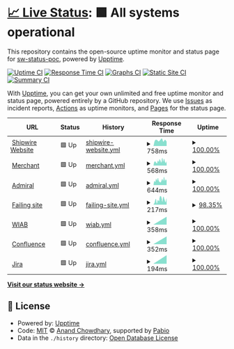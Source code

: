 # [📈 Live Status](https://demo.upptime.js.org): <!--live status--> **🟩 All systems operational**

This repository contains the open-source uptime monitor and status page for [sw-status-poc](https://demo.upptime.js.org), powered by [Upptime](https://github.com/upptime/upptime).

[![Uptime CI](https://github.com/sw-status-poc/status/workflows/Uptime%20CI/badge.svg)](https://github.com/sw-status-poc/status/actions?query=workflow%3A%22Uptime+CI%22)
[![Response Time CI](https://github.com/sw-status-poc/status/workflows/Response%20Time%20CI/badge.svg)](https://github.com/sw-status-poc/status/actions?query=workflow%3A%22Response+Time+CI%22)
[![Graphs CI](https://github.com/sw-status-poc/status/workflows/Graphs%20CI/badge.svg)](https://github.com/sw-status-poc/status/actions?query=workflow%3A%22Graphs+CI%22)
[![Static Site CI](https://github.com/sw-status-poc/status/workflows/Static%20Site%20CI/badge.svg)](https://github.com/sw-status-poc/status/actions?query=workflow%3A%22Static+Site+CI%22)
[![Summary CI](https://github.com/sw-status-poc/status/workflows/Summary%20CI/badge.svg)](https://github.com/sw-status-poc/status/actions?query=workflow%3A%22Summary+CI%22)

With [Upptime](https://upptime.js.org), you can get your own unlimited and free uptime monitor and status page, powered entirely by a GitHub repository. We use [Issues](https://github.com/sw-status-poc/status/issues) as incident reports, [Actions](https://github.com/sw-status-poc/status/actions) as uptime monitors, and [Pages](https://demo.upptime.js.org) for the status page.

<!--start: status pages-->
<!-- This summary is generated by Upptime (https://github.com/upptime/upptime) -->
<!-- Do not edit this manually, your changes will be overwritten -->
<!-- prettier-ignore -->
| URL | Status | History | Response Time | Uptime |
| --- | ------ | ------- | ------------- | ------ |
| <img alt="" src="https://icons.duckduckgo.com/ip3/www.shipwire.com.ico" height="13"> [Shipwire Website](https://www.shipwire.com) | 🟩 Up | [shipwire-website.yml](https://github.com/sw-status-poc/status/commits/HEAD/history/shipwire-website.yml) | <details><summary><img alt="Response time graph" src="./graphs/shipwire-website/response-time-week.png" height="20"> 758ms</summary><br><a href="https://sw-status-poc.github.io/status/history/shipwire-website"><img alt="Response time 758" src="https://img.shields.io/endpoint?url=https%3A%2F%2Fraw.githubusercontent.com%2Fsw-status-poc%2Fstatus%2FHEAD%2Fapi%2Fshipwire-website%2Fresponse-time.json"></a><br><a href="https://sw-status-poc.github.io/status/history/shipwire-website"><img alt="24-hour response time 758" src="https://img.shields.io/endpoint?url=https%3A%2F%2Fraw.githubusercontent.com%2Fsw-status-poc%2Fstatus%2FHEAD%2Fapi%2Fshipwire-website%2Fresponse-time-day.json"></a><br><a href="https://sw-status-poc.github.io/status/history/shipwire-website"><img alt="7-day response time 758" src="https://img.shields.io/endpoint?url=https%3A%2F%2Fraw.githubusercontent.com%2Fsw-status-poc%2Fstatus%2FHEAD%2Fapi%2Fshipwire-website%2Fresponse-time-week.json"></a><br><a href="https://sw-status-poc.github.io/status/history/shipwire-website"><img alt="30-day response time 758" src="https://img.shields.io/endpoint?url=https%3A%2F%2Fraw.githubusercontent.com%2Fsw-status-poc%2Fstatus%2FHEAD%2Fapi%2Fshipwire-website%2Fresponse-time-month.json"></a><br><a href="https://sw-status-poc.github.io/status/history/shipwire-website"><img alt="1-year response time 758" src="https://img.shields.io/endpoint?url=https%3A%2F%2Fraw.githubusercontent.com%2Fsw-status-poc%2Fstatus%2FHEAD%2Fapi%2Fshipwire-website%2Fresponse-time-year.json"></a></details> | <details><summary><a href="https://sw-status-poc.github.io/status/history/shipwire-website">100.00%</a></summary><a href="https://sw-status-poc.github.io/status/history/shipwire-website"><img alt="All-time uptime 100.00%" src="https://img.shields.io/endpoint?url=https%3A%2F%2Fraw.githubusercontent.com%2Fsw-status-poc%2Fstatus%2FHEAD%2Fapi%2Fshipwire-website%2Fuptime.json"></a><br><a href="https://sw-status-poc.github.io/status/history/shipwire-website"><img alt="24-hour uptime 100.00%" src="https://img.shields.io/endpoint?url=https%3A%2F%2Fraw.githubusercontent.com%2Fsw-status-poc%2Fstatus%2FHEAD%2Fapi%2Fshipwire-website%2Fuptime-day.json"></a><br><a href="https://sw-status-poc.github.io/status/history/shipwire-website"><img alt="7-day uptime 100.00%" src="https://img.shields.io/endpoint?url=https%3A%2F%2Fraw.githubusercontent.com%2Fsw-status-poc%2Fstatus%2FHEAD%2Fapi%2Fshipwire-website%2Fuptime-week.json"></a><br><a href="https://sw-status-poc.github.io/status/history/shipwire-website"><img alt="30-day uptime 100.00%" src="https://img.shields.io/endpoint?url=https%3A%2F%2Fraw.githubusercontent.com%2Fsw-status-poc%2Fstatus%2FHEAD%2Fapi%2Fshipwire-website%2Fuptime-month.json"></a><br><a href="https://sw-status-poc.github.io/status/history/shipwire-website"><img alt="1-year uptime 100.00%" src="https://img.shields.io/endpoint?url=https%3A%2F%2Fraw.githubusercontent.com%2Fsw-status-poc%2Fstatus%2FHEAD%2Fapi%2Fshipwire-website%2Fuptime-year.json"></a></details>
| <img alt="" src="https://icons.duckduckgo.com/ip3/merchant.shipwire.com.ico" height="13"> [Merchant](https://merchant.shipwire.com) | 🟩 Up | [merchant.yml](https://github.com/sw-status-poc/status/commits/HEAD/history/merchant.yml) | <details><summary><img alt="Response time graph" src="./graphs/merchant/response-time-week.png" height="20"> 568ms</summary><br><a href="https://sw-status-poc.github.io/status/history/merchant"><img alt="Response time 568" src="https://img.shields.io/endpoint?url=https%3A%2F%2Fraw.githubusercontent.com%2Fsw-status-poc%2Fstatus%2FHEAD%2Fapi%2Fmerchant%2Fresponse-time.json"></a><br><a href="https://sw-status-poc.github.io/status/history/merchant"><img alt="24-hour response time 601" src="https://img.shields.io/endpoint?url=https%3A%2F%2Fraw.githubusercontent.com%2Fsw-status-poc%2Fstatus%2FHEAD%2Fapi%2Fmerchant%2Fresponse-time-day.json"></a><br><a href="https://sw-status-poc.github.io/status/history/merchant"><img alt="7-day response time 568" src="https://img.shields.io/endpoint?url=https%3A%2F%2Fraw.githubusercontent.com%2Fsw-status-poc%2Fstatus%2FHEAD%2Fapi%2Fmerchant%2Fresponse-time-week.json"></a><br><a href="https://sw-status-poc.github.io/status/history/merchant"><img alt="30-day response time 568" src="https://img.shields.io/endpoint?url=https%3A%2F%2Fraw.githubusercontent.com%2Fsw-status-poc%2Fstatus%2FHEAD%2Fapi%2Fmerchant%2Fresponse-time-month.json"></a><br><a href="https://sw-status-poc.github.io/status/history/merchant"><img alt="1-year response time 568" src="https://img.shields.io/endpoint?url=https%3A%2F%2Fraw.githubusercontent.com%2Fsw-status-poc%2Fstatus%2FHEAD%2Fapi%2Fmerchant%2Fresponse-time-year.json"></a></details> | <details><summary><a href="https://sw-status-poc.github.io/status/history/merchant">100.00%</a></summary><a href="https://sw-status-poc.github.io/status/history/merchant"><img alt="All-time uptime 100.00%" src="https://img.shields.io/endpoint?url=https%3A%2F%2Fraw.githubusercontent.com%2Fsw-status-poc%2Fstatus%2FHEAD%2Fapi%2Fmerchant%2Fuptime.json"></a><br><a href="https://sw-status-poc.github.io/status/history/merchant"><img alt="24-hour uptime 100.00%" src="https://img.shields.io/endpoint?url=https%3A%2F%2Fraw.githubusercontent.com%2Fsw-status-poc%2Fstatus%2FHEAD%2Fapi%2Fmerchant%2Fuptime-day.json"></a><br><a href="https://sw-status-poc.github.io/status/history/merchant"><img alt="7-day uptime 100.00%" src="https://img.shields.io/endpoint?url=https%3A%2F%2Fraw.githubusercontent.com%2Fsw-status-poc%2Fstatus%2FHEAD%2Fapi%2Fmerchant%2Fuptime-week.json"></a><br><a href="https://sw-status-poc.github.io/status/history/merchant"><img alt="30-day uptime 100.00%" src="https://img.shields.io/endpoint?url=https%3A%2F%2Fraw.githubusercontent.com%2Fsw-status-poc%2Fstatus%2FHEAD%2Fapi%2Fmerchant%2Fuptime-month.json"></a><br><a href="https://sw-status-poc.github.io/status/history/merchant"><img alt="1-year uptime 100.00%" src="https://img.shields.io/endpoint?url=https%3A%2F%2Fraw.githubusercontent.com%2Fsw-status-poc%2Fstatus%2FHEAD%2Fapi%2Fmerchant%2Fuptime-year.json"></a></details>
| <img alt="" src="https://icons.duckduckgo.com/ip3/admiral.shipwire.com.ico" height="13"> [Admiral](https://admiral.shipwire.com) | 🟩 Up | [admiral.yml](https://github.com/sw-status-poc/status/commits/HEAD/history/admiral.yml) | <details><summary><img alt="Response time graph" src="./graphs/admiral/response-time-week.png" height="20"> 644ms</summary><br><a href="https://sw-status-poc.github.io/status/history/admiral"><img alt="Response time 644" src="https://img.shields.io/endpoint?url=https%3A%2F%2Fraw.githubusercontent.com%2Fsw-status-poc%2Fstatus%2FHEAD%2Fapi%2Fadmiral%2Fresponse-time.json"></a><br><a href="https://sw-status-poc.github.io/status/history/admiral"><img alt="24-hour response time 665" src="https://img.shields.io/endpoint?url=https%3A%2F%2Fraw.githubusercontent.com%2Fsw-status-poc%2Fstatus%2FHEAD%2Fapi%2Fadmiral%2Fresponse-time-day.json"></a><br><a href="https://sw-status-poc.github.io/status/history/admiral"><img alt="7-day response time 644" src="https://img.shields.io/endpoint?url=https%3A%2F%2Fraw.githubusercontent.com%2Fsw-status-poc%2Fstatus%2FHEAD%2Fapi%2Fadmiral%2Fresponse-time-week.json"></a><br><a href="https://sw-status-poc.github.io/status/history/admiral"><img alt="30-day response time 644" src="https://img.shields.io/endpoint?url=https%3A%2F%2Fraw.githubusercontent.com%2Fsw-status-poc%2Fstatus%2FHEAD%2Fapi%2Fadmiral%2Fresponse-time-month.json"></a><br><a href="https://sw-status-poc.github.io/status/history/admiral"><img alt="1-year response time 644" src="https://img.shields.io/endpoint?url=https%3A%2F%2Fraw.githubusercontent.com%2Fsw-status-poc%2Fstatus%2FHEAD%2Fapi%2Fadmiral%2Fresponse-time-year.json"></a></details> | <details><summary><a href="https://sw-status-poc.github.io/status/history/admiral">100.00%</a></summary><a href="https://sw-status-poc.github.io/status/history/admiral"><img alt="All-time uptime 100.00%" src="https://img.shields.io/endpoint?url=https%3A%2F%2Fraw.githubusercontent.com%2Fsw-status-poc%2Fstatus%2FHEAD%2Fapi%2Fadmiral%2Fuptime.json"></a><br><a href="https://sw-status-poc.github.io/status/history/admiral"><img alt="24-hour uptime 100.00%" src="https://img.shields.io/endpoint?url=https%3A%2F%2Fraw.githubusercontent.com%2Fsw-status-poc%2Fstatus%2FHEAD%2Fapi%2Fadmiral%2Fuptime-day.json"></a><br><a href="https://sw-status-poc.github.io/status/history/admiral"><img alt="7-day uptime 100.00%" src="https://img.shields.io/endpoint?url=https%3A%2F%2Fraw.githubusercontent.com%2Fsw-status-poc%2Fstatus%2FHEAD%2Fapi%2Fadmiral%2Fuptime-week.json"></a><br><a href="https://sw-status-poc.github.io/status/history/admiral"><img alt="30-day uptime 100.00%" src="https://img.shields.io/endpoint?url=https%3A%2F%2Fraw.githubusercontent.com%2Fsw-status-poc%2Fstatus%2FHEAD%2Fapi%2Fadmiral%2Fuptime-month.json"></a><br><a href="https://sw-status-poc.github.io/status/history/admiral"><img alt="1-year uptime 100.00%" src="https://img.shields.io/endpoint?url=https%3A%2F%2Fraw.githubusercontent.com%2Fsw-status-poc%2Fstatus%2FHEAD%2Fapi%2Fadmiral%2Fuptime-year.json"></a></details>
| <img alt="" src="https://icons.duckduckgo.com/ip3/uptimepoc.dev.gcp.shipwire.com.ico" height="13"> [Failing site](http://uptimepoc.dev.gcp.shipwire.com) | 🟩 Up | [failing-site.yml](https://github.com/sw-status-poc/status/commits/HEAD/history/failing-site.yml) | <details><summary><img alt="Response time graph" src="./graphs/failing-site/response-time-week.png" height="20"> 217ms</summary><br><a href="https://sw-status-poc.github.io/status/history/failing-site"><img alt="Response time 217" src="https://img.shields.io/endpoint?url=https%3A%2F%2Fraw.githubusercontent.com%2Fsw-status-poc%2Fstatus%2FHEAD%2Fapi%2Ffailing-site%2Fresponse-time.json"></a><br><a href="https://sw-status-poc.github.io/status/history/failing-site"><img alt="24-hour response time 217" src="https://img.shields.io/endpoint?url=https%3A%2F%2Fraw.githubusercontent.com%2Fsw-status-poc%2Fstatus%2FHEAD%2Fapi%2Ffailing-site%2Fresponse-time-day.json"></a><br><a href="https://sw-status-poc.github.io/status/history/failing-site"><img alt="7-day response time 217" src="https://img.shields.io/endpoint?url=https%3A%2F%2Fraw.githubusercontent.com%2Fsw-status-poc%2Fstatus%2FHEAD%2Fapi%2Ffailing-site%2Fresponse-time-week.json"></a><br><a href="https://sw-status-poc.github.io/status/history/failing-site"><img alt="30-day response time 217" src="https://img.shields.io/endpoint?url=https%3A%2F%2Fraw.githubusercontent.com%2Fsw-status-poc%2Fstatus%2FHEAD%2Fapi%2Ffailing-site%2Fresponse-time-month.json"></a><br><a href="https://sw-status-poc.github.io/status/history/failing-site"><img alt="1-year response time 217" src="https://img.shields.io/endpoint?url=https%3A%2F%2Fraw.githubusercontent.com%2Fsw-status-poc%2Fstatus%2FHEAD%2Fapi%2Ffailing-site%2Fresponse-time-year.json"></a></details> | <details><summary><a href="https://sw-status-poc.github.io/status/history/failing-site">98.35%</a></summary><a href="https://sw-status-poc.github.io/status/history/failing-site"><img alt="All-time uptime 98.35%" src="https://img.shields.io/endpoint?url=https%3A%2F%2Fraw.githubusercontent.com%2Fsw-status-poc%2Fstatus%2FHEAD%2Fapi%2Ffailing-site%2Fuptime.json"></a><br><a href="https://sw-status-poc.github.io/status/history/failing-site"><img alt="24-hour uptime 98.35%" src="https://img.shields.io/endpoint?url=https%3A%2F%2Fraw.githubusercontent.com%2Fsw-status-poc%2Fstatus%2FHEAD%2Fapi%2Ffailing-site%2Fuptime-day.json"></a><br><a href="https://sw-status-poc.github.io/status/history/failing-site"><img alt="7-day uptime 98.35%" src="https://img.shields.io/endpoint?url=https%3A%2F%2Fraw.githubusercontent.com%2Fsw-status-poc%2Fstatus%2FHEAD%2Fapi%2Ffailing-site%2Fuptime-week.json"></a><br><a href="https://sw-status-poc.github.io/status/history/failing-site"><img alt="30-day uptime 98.35%" src="https://img.shields.io/endpoint?url=https%3A%2F%2Fraw.githubusercontent.com%2Fsw-status-poc%2Fstatus%2FHEAD%2Fapi%2Ffailing-site%2Fuptime-month.json"></a><br><a href="https://sw-status-poc.github.io/status/history/failing-site"><img alt="1-year uptime 98.35%" src="https://img.shields.io/endpoint?url=https%3A%2F%2Fraw.githubusercontent.com%2Fsw-status-poc%2Fstatus%2FHEAD%2Fapi%2Ffailing-site%2Fuptime-year.json"></a></details>
| <img alt="" src="https://icons.duckduckgo.com/ip3/app.shipwire.com.ico" height="13"> [WIAB](https://app.shipwire.com/exec/report_mod/login.php) | 🟩 Up | [wiab.yml](https://github.com/sw-status-poc/status/commits/HEAD/history/wiab.yml) | <details><summary><img alt="Response time graph" src="./graphs/wiab/response-time-week.png" height="20"> 358ms</summary><br><a href="https://sw-status-poc.github.io/status/history/wiab"><img alt="Response time 358" src="https://img.shields.io/endpoint?url=https%3A%2F%2Fraw.githubusercontent.com%2Fsw-status-poc%2Fstatus%2FHEAD%2Fapi%2Fwiab%2Fresponse-time.json"></a><br><a href="https://sw-status-poc.github.io/status/history/wiab"><img alt="24-hour response time 358" src="https://img.shields.io/endpoint?url=https%3A%2F%2Fraw.githubusercontent.com%2Fsw-status-poc%2Fstatus%2FHEAD%2Fapi%2Fwiab%2Fresponse-time-day.json"></a><br><a href="https://sw-status-poc.github.io/status/history/wiab"><img alt="7-day response time 358" src="https://img.shields.io/endpoint?url=https%3A%2F%2Fraw.githubusercontent.com%2Fsw-status-poc%2Fstatus%2FHEAD%2Fapi%2Fwiab%2Fresponse-time-week.json"></a><br><a href="https://sw-status-poc.github.io/status/history/wiab"><img alt="30-day response time 358" src="https://img.shields.io/endpoint?url=https%3A%2F%2Fraw.githubusercontent.com%2Fsw-status-poc%2Fstatus%2FHEAD%2Fapi%2Fwiab%2Fresponse-time-month.json"></a><br><a href="https://sw-status-poc.github.io/status/history/wiab"><img alt="1-year response time 358" src="https://img.shields.io/endpoint?url=https%3A%2F%2Fraw.githubusercontent.com%2Fsw-status-poc%2Fstatus%2FHEAD%2Fapi%2Fwiab%2Fresponse-time-year.json"></a></details> | <details><summary><a href="https://sw-status-poc.github.io/status/history/wiab">100.00%</a></summary><a href="https://sw-status-poc.github.io/status/history/wiab"><img alt="All-time uptime 100.00%" src="https://img.shields.io/endpoint?url=https%3A%2F%2Fraw.githubusercontent.com%2Fsw-status-poc%2Fstatus%2FHEAD%2Fapi%2Fwiab%2Fuptime.json"></a><br><a href="https://sw-status-poc.github.io/status/history/wiab"><img alt="24-hour uptime 100.00%" src="https://img.shields.io/endpoint?url=https%3A%2F%2Fraw.githubusercontent.com%2Fsw-status-poc%2Fstatus%2FHEAD%2Fapi%2Fwiab%2Fuptime-day.json"></a><br><a href="https://sw-status-poc.github.io/status/history/wiab"><img alt="7-day uptime 100.00%" src="https://img.shields.io/endpoint?url=https%3A%2F%2Fraw.githubusercontent.com%2Fsw-status-poc%2Fstatus%2FHEAD%2Fapi%2Fwiab%2Fuptime-week.json"></a><br><a href="https://sw-status-poc.github.io/status/history/wiab"><img alt="30-day uptime 100.00%" src="https://img.shields.io/endpoint?url=https%3A%2F%2Fraw.githubusercontent.com%2Fsw-status-poc%2Fstatus%2FHEAD%2Fapi%2Fwiab%2Fuptime-month.json"></a><br><a href="https://sw-status-poc.github.io/status/history/wiab"><img alt="1-year uptime 100.00%" src="https://img.shields.io/endpoint?url=https%3A%2F%2Fraw.githubusercontent.com%2Fsw-status-poc%2Fstatus%2FHEAD%2Fapi%2Fwiab%2Fuptime-year.json"></a></details>
| <img alt="" src="https://icons.duckduckgo.com/ip3/confluence.corp.shipwire.com.ico" height="13"> [Confluence](https://confluence.corp.shipwire.com/login.action) | 🟩 Up | [confluence.yml](https://github.com/sw-status-poc/status/commits/HEAD/history/confluence.yml) | <details><summary><img alt="Response time graph" src="./graphs/confluence/response-time-week.png" height="20"> 352ms</summary><br><a href="https://sw-status-poc.github.io/status/history/confluence"><img alt="Response time 352" src="https://img.shields.io/endpoint?url=https%3A%2F%2Fraw.githubusercontent.com%2Fsw-status-poc%2Fstatus%2FHEAD%2Fapi%2Fconfluence%2Fresponse-time.json"></a><br><a href="https://sw-status-poc.github.io/status/history/confluence"><img alt="24-hour response time 352" src="https://img.shields.io/endpoint?url=https%3A%2F%2Fraw.githubusercontent.com%2Fsw-status-poc%2Fstatus%2FHEAD%2Fapi%2Fconfluence%2Fresponse-time-day.json"></a><br><a href="https://sw-status-poc.github.io/status/history/confluence"><img alt="7-day response time 352" src="https://img.shields.io/endpoint?url=https%3A%2F%2Fraw.githubusercontent.com%2Fsw-status-poc%2Fstatus%2FHEAD%2Fapi%2Fconfluence%2Fresponse-time-week.json"></a><br><a href="https://sw-status-poc.github.io/status/history/confluence"><img alt="30-day response time 352" src="https://img.shields.io/endpoint?url=https%3A%2F%2Fraw.githubusercontent.com%2Fsw-status-poc%2Fstatus%2FHEAD%2Fapi%2Fconfluence%2Fresponse-time-month.json"></a><br><a href="https://sw-status-poc.github.io/status/history/confluence"><img alt="1-year response time 352" src="https://img.shields.io/endpoint?url=https%3A%2F%2Fraw.githubusercontent.com%2Fsw-status-poc%2Fstatus%2FHEAD%2Fapi%2Fconfluence%2Fresponse-time-year.json"></a></details> | <details><summary><a href="https://sw-status-poc.github.io/status/history/confluence">100.00%</a></summary><a href="https://sw-status-poc.github.io/status/history/confluence"><img alt="All-time uptime 100.00%" src="https://img.shields.io/endpoint?url=https%3A%2F%2Fraw.githubusercontent.com%2Fsw-status-poc%2Fstatus%2FHEAD%2Fapi%2Fconfluence%2Fuptime.json"></a><br><a href="https://sw-status-poc.github.io/status/history/confluence"><img alt="24-hour uptime 100.00%" src="https://img.shields.io/endpoint?url=https%3A%2F%2Fraw.githubusercontent.com%2Fsw-status-poc%2Fstatus%2FHEAD%2Fapi%2Fconfluence%2Fuptime-day.json"></a><br><a href="https://sw-status-poc.github.io/status/history/confluence"><img alt="7-day uptime 100.00%" src="https://img.shields.io/endpoint?url=https%3A%2F%2Fraw.githubusercontent.com%2Fsw-status-poc%2Fstatus%2FHEAD%2Fapi%2Fconfluence%2Fuptime-week.json"></a><br><a href="https://sw-status-poc.github.io/status/history/confluence"><img alt="30-day uptime 100.00%" src="https://img.shields.io/endpoint?url=https%3A%2F%2Fraw.githubusercontent.com%2Fsw-status-poc%2Fstatus%2FHEAD%2Fapi%2Fconfluence%2Fuptime-month.json"></a><br><a href="https://sw-status-poc.github.io/status/history/confluence"><img alt="1-year uptime 100.00%" src="https://img.shields.io/endpoint?url=https%3A%2F%2Fraw.githubusercontent.com%2Fsw-status-poc%2Fstatus%2FHEAD%2Fapi%2Fconfluence%2Fuptime-year.json"></a></details>
| <img alt="" src="https://icons.duckduckgo.com/ip3/issues.corp.shipwire.com.ico" height="13"> [Jira](https://issues.corp.shipwire.com) | 🟩 Up | [jira.yml](https://github.com/sw-status-poc/status/commits/HEAD/history/jira.yml) | <details><summary><img alt="Response time graph" src="./graphs/jira/response-time-week.png" height="20"> 194ms</summary><br><a href="https://sw-status-poc.github.io/status/history/jira"><img alt="Response time 194" src="https://img.shields.io/endpoint?url=https%3A%2F%2Fraw.githubusercontent.com%2Fsw-status-poc%2Fstatus%2FHEAD%2Fapi%2Fjira%2Fresponse-time.json"></a><br><a href="https://sw-status-poc.github.io/status/history/jira"><img alt="24-hour response time 194" src="https://img.shields.io/endpoint?url=https%3A%2F%2Fraw.githubusercontent.com%2Fsw-status-poc%2Fstatus%2FHEAD%2Fapi%2Fjira%2Fresponse-time-day.json"></a><br><a href="https://sw-status-poc.github.io/status/history/jira"><img alt="7-day response time 194" src="https://img.shields.io/endpoint?url=https%3A%2F%2Fraw.githubusercontent.com%2Fsw-status-poc%2Fstatus%2FHEAD%2Fapi%2Fjira%2Fresponse-time-week.json"></a><br><a href="https://sw-status-poc.github.io/status/history/jira"><img alt="30-day response time 194" src="https://img.shields.io/endpoint?url=https%3A%2F%2Fraw.githubusercontent.com%2Fsw-status-poc%2Fstatus%2FHEAD%2Fapi%2Fjira%2Fresponse-time-month.json"></a><br><a href="https://sw-status-poc.github.io/status/history/jira"><img alt="1-year response time 194" src="https://img.shields.io/endpoint?url=https%3A%2F%2Fraw.githubusercontent.com%2Fsw-status-poc%2Fstatus%2FHEAD%2Fapi%2Fjira%2Fresponse-time-year.json"></a></details> | <details><summary><a href="https://sw-status-poc.github.io/status/history/jira">100.00%</a></summary><a href="https://sw-status-poc.github.io/status/history/jira"><img alt="All-time uptime 100.00%" src="https://img.shields.io/endpoint?url=https%3A%2F%2Fraw.githubusercontent.com%2Fsw-status-poc%2Fstatus%2FHEAD%2Fapi%2Fjira%2Fuptime.json"></a><br><a href="https://sw-status-poc.github.io/status/history/jira"><img alt="24-hour uptime 100.00%" src="https://img.shields.io/endpoint?url=https%3A%2F%2Fraw.githubusercontent.com%2Fsw-status-poc%2Fstatus%2FHEAD%2Fapi%2Fjira%2Fuptime-day.json"></a><br><a href="https://sw-status-poc.github.io/status/history/jira"><img alt="7-day uptime 100.00%" src="https://img.shields.io/endpoint?url=https%3A%2F%2Fraw.githubusercontent.com%2Fsw-status-poc%2Fstatus%2FHEAD%2Fapi%2Fjira%2Fuptime-week.json"></a><br><a href="https://sw-status-poc.github.io/status/history/jira"><img alt="30-day uptime 100.00%" src="https://img.shields.io/endpoint?url=https%3A%2F%2Fraw.githubusercontent.com%2Fsw-status-poc%2Fstatus%2FHEAD%2Fapi%2Fjira%2Fuptime-month.json"></a><br><a href="https://sw-status-poc.github.io/status/history/jira"><img alt="1-year uptime 100.00%" src="https://img.shields.io/endpoint?url=https%3A%2F%2Fraw.githubusercontent.com%2Fsw-status-poc%2Fstatus%2FHEAD%2Fapi%2Fjira%2Fuptime-year.json"></a></details>

<!--end: status pages-->

[**Visit our status website →**](https://demo.upptime.js.org)

## 📄 License

- Powered by: [Upptime](https://github.com/upptime/upptime)
- Code: [MIT](./LICENSE) © [Anand Chowdhary](https://anandchowdhary.com), supported by [Pabio](https://pabio.com)
- Data in the `./history` directory: [Open Database License](https://opendatacommons.org/licenses/odbl/1-0/)
